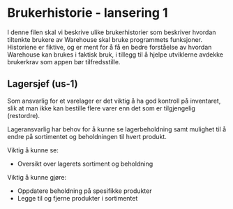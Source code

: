 # Brukerhistorie - lansering 1
I denne filen skal vi beskrive ulike brukerhistorier som beskriver hvordan tiltenkte brukere av Warehouse skal bruke programmets funksjoner. Historiene er fiktive, og er ment for å få en bedre forståelse av hvordan Warehouse kan brukes i faktisk bruk, i tillegg til å hjelpe utviklerne avdekke brukerkrav som appen bør tilfredsstille.

## Lagersjef (us-1)
Som ansvarlig for et varelager er det viktig å ha god kontroll på inventaret, slik at man ikke kan bestille flere varer enn det som er tilgjengelig (restordre). 

Lageransvarlig har behov for å kunne se lagerbeholdning samt mulighet til å endre på sortimentet og beholdningen til hvert produkt. 

Viktig å kunne se:
-	Oversikt over lagerets sortiment og beholdning

Viktig å kunne gjøre:
-	Oppdatere beholdning på spesifikke produkter
-	Legge til og fjerne produkter i sortimentet
